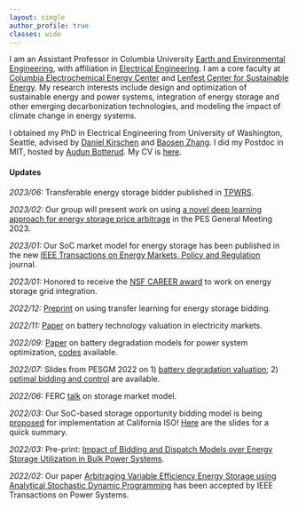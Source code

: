 ```yaml
---
layout: single
author_profile: true
classes: wide
---
```


I am an Assistant Professor in Columbia University [Earth and Environmental Engineering](https://eee.columbia.edu/), with affiliation in [Electrical Engineering](https://ee.columbia.edu/).
I am a core faculty at [Columbia Electrochemical Energy Center](https://ceec.engineering.columbia.edu/) and [Lenfest Center for Sustainable Energy](http://energy.columbia.edu/). My research interests include design and optimization of sustainable energy and power systems, integration of energy storage and other emerging decarbonization technologies, and modeling the impact of climate change in energy systems.

I obtained my PhD in Electrical Engineering from University of Washington, Seattle, advised by
[Daniel Kirschen](http://labs.ece.uw.edu/real/real_pe.html) and
[Baosen Zhang](https://zhangbaosen.github.io/). I did my Postdoc in MIT, hosted by [Audun Botterud](http://botterud.mit.edu/).
My CV is [here](assets/files/Xu_CV.pdf).



#### Updates
*2023/06:* Transferable energy storage bidder published in [TPWRS](https://ieeexplore.ieee.org/document/10138051).

*2023/02:* Our group will present work on using [a novel deep learning approach for energy storage price arbitrage](https://arxiv.org/pdf/2211.07797.pdf) in the PES General Meeting 2023.

*2023/01:* Our SoC market model for energy storage has been published in the new [IEEE Transactions on Energy Markets, Policy and Regulation](https://ieeexplore.ieee.org/document/10021874) journal.

*2023/01:* Honored to receive the [NSF CAREER award](https://www.nsf.gov/awardsearch/showAward?AWD_ID=2239046&HistoricalAwards=false) to work on energy storage grid integration.

*2022/12:* [Preprint](https://arxiv.org/pdf/2301.01233.pdf) on using transfer learning for energy storage bidding.

*2022/11:* [Paper](https://ieeexplore.ieee.org/stamp/stamp.jsp?tp=&arnumber=9954354&tag=1) on battery technology valuation in electricity markets.

*2022/09:* [Paper](https://rdcu.be/cVUtc) on battery degradation models for power system optimization, [codes](https://bolunxu.github.io/codes/) available.

*2022/07:* Slides from PESGM 2022 on 1) [battery degradation valuation](assets/files/Xu_PESGM_StorageValuation.pdf); 2) [optimal bidding and control](assets/files/Xu_PESGM_StorageControl.pdf) are available.

*2022/06:* FERC [talk](https://www.ferc.gov/media/impact-market-bidding-and-dispatch-model-over-energy-storage-utilization) on storage market model.

*2022/03:* Our SoC-based storage opportunity bidding model is being [proposed](http://www.caiso.com/InitiativeDocuments/Presentation-EnergyStorageEnhancements-RevisedStrawProposal-Mar21-2022.pdf) for implementation at California ISO! [Here](assets/files/Xu_Storage_CAISO.pdf) are the slides for a quick summary.

*2022/03:* Pre-print: [Impact of Bidding and Dispatch Models over Energy Storage Utilization in Bulk Power Systems](https://arxiv.org/pdf/2201.03421.pdf).

*2022/02:* Our paper [Arbitraging Variable Efficiency Energy Storage using Analytical Stochastic Dynamic Programming](https://arxiv.org/pdf/2108.06000.pdf) has been accepted by IEEE Transactions on Power Systems.
